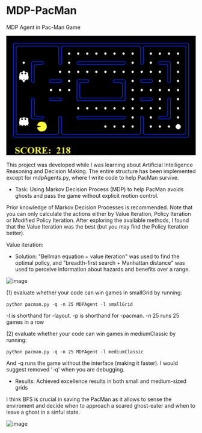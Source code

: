 # MDP-PacMan
MDP Agent in Pac-Man Game

![Android](run.gif)

This project was developed while I was learning about Artificial Intelligence Reasoning and Decision Making. The entire structure has been implemented except for mdpAgents.py, where I write code to help PacMan survive.

* Task: Using Markov Decision Process (MDP) to help PacMan avoids ghosts and pass the game without explicit motion control.

Prior knowledge of Markov Decision Processes is recommended. Note that you can only calculate the actions either by Value Iteration, Policy Iteration or Modified Policy Iteration. After exploring the available methods, I found that the Value Iteration was the best (but you may find the Policy Iteration better).

Value iteration:


* Solution: "Bellman equation + value iteration" was used to find the optimal policy, and "breadth-first search + Manhattan distance" was used to perceive information about hazards and benefits over a range.

![image](https://github.com/Aries-chen/MDP-PacMan/assets/62194666/211a0c60-4e21-421a-a88a-9318029605ce)

(1) evaluate whether your code can win games in smallGrid by running:

```
python pacman.py -q -n 25 MDPAgent -l smallGrid
```

-l is shorthand for -layout. -p is shorthand for -pacman. -n 25 runs 25 games in a row

(2) evaluate whether your code can win games in mediumClassic by running:

```
python pacman.py -q -n 25 MDPAgent -l mediumClassic
```

And -q runs the game without the interface (making it faster). I would suggest removed '-q' when you are debugging.

* Results: Achieved excellence results in both small and medium-sized grids

I think BFS is crucial in saving the PacMan as it allows to sense the enviroment and decide when to approach a scared ghost-eater and when to leave a ghost in a sinful state. 

![image](https://github.com/Aries-chen/MDP-PacMan/assets/62194666/b39c152c-1acb-4bfc-8aa0-94f26c0498af)
